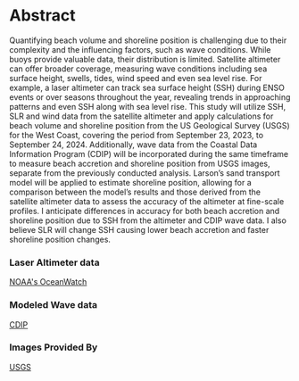 # Abstract
Quantifying beach volume and shoreline position is challenging due to their complexity and the influencing factors, such as wave conditions. While buoys provide valuable data, their distribution is limited. Satellite altimeter can offer broader coverage, measuring wave conditions including sea surface height, swells, tides, wind speed and even sea level rise. For example, a laser altimeter can track sea surface height (SSH) during ENSO events or over seasons throughout the year, revealing trends in approaching patterns and even SSH along with sea level rise. This study will utilize SSH, SLR and wind data from the satellite altimeter and apply calculations for beach volume and shoreline position from the US Geological Survey (USGS) for the West Coast, covering the period from September 23, 2023, to September 24, 2024. Additionally, wave data from the Coastal Data Information Program (CDIP) will be incorporated during the same timeframe to measure beach accretion and shoreline position from USGS images, separate from the previously conducted analysis. Larson’s sand transport model will be applied to estimate shoreline position, allowing for a comparison between the model’s results and those derived from the satellite altimeter data to assess the accuracy of the altimeter at fine-scale profiles. I anticipate differences in accuracy for both beach accretion and shoreline position due to SSH from the altimeter and CDIP wave data. I also believe SLR will change SSH causing lower beach accretion and faster shoreline position changes.


### Laser Altimeter data
[NOAA's OceanWatch](https://oceanwatch.noaa.gov/cwn/product-families/sea-surface-height.html)

### Modeled Wave data
[CDIP](https://cdip.ucsd.edu/mops/)

### Images Provided By
[USGS](https://www.usgs.gov/centers/pcmsc)
